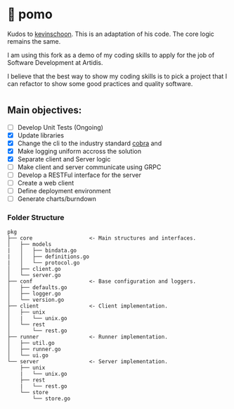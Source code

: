 # 🍅 pomo

Kudos to [kevinschoon](https://github.com/kevinschoon). This is an adaptation of his code. The core logic remains the same.

I am using this fork as a demo of my coding skills to apply for the job of Software Development at Artidis.

I believe that the best way to show my coding skills is to pick a project that I can refactor to show some good practices and quality software.

#
## Main objectives:

- [ ] Develop Unit Tests (Ongoing)
- [x] Update libraries
- [x] Change the cli to the industry standard [cobra](https://github.com/spf13/cobra) and 
- [x] Make logging uniform accross the solution
- [x] Separate client and Server logic
- [ ] Make client and server communicate using GRPC
- [ ] Develop a RESTFul interface for the server
- [ ] Create a web client
- [ ] Define deployment environment 
- [ ] Generate charts/burndown

### Folder Structure
```
pkg
├── core                  <- Main structures and interfaces.
│   ├── models
|   │   ├── bindata.go
|   │   ├── definitions.go
|   │   └── protocol.go
│   ├── client.go
│   └── server.go
├── conf                  <- Base configuration and loggers.
│   ├── defaults.go
│   ├── logger.go
│   └── version.go
├── client                <- Client implementation.
│   ├── unix
│   |   └── unix.go
│   └── rest
│       └── rest.go
├── runner                <- Runner implementation.
│   ├── util.go
│   ├── runner.go
│   └── ui.go
└── server                <- Server implementation.
    ├── unix
    |   └── unix.go
    ├── rest
    |   └── rest.go
    └── store
        └── store.go
```

